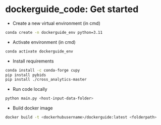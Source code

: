# dockerguide_code: Get started

* Create a new virtual environment (in cmd)
```Bash 
conda create -n dockerguide_env python=3.11
```

* Activate environment (in cmd)
```Bash
conda activate dockerguide_env
```

* Install requirements
```Bash
conda install -c conda-forge cupy
pip install pybids
pip install ./cross_analytics-master
```

* Run code locally
```Bash
python main.py <host-input-data-folder>
```

* Build docker image
```Bash
docker build -t <dockerhubusername>/dockerguide:latest <folderpath>
```
